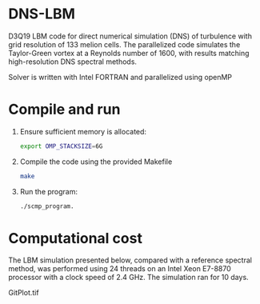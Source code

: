 # DNS-LBM
D3Q19 LBM code for direct numerical simulation (DNS) of turbulence with grid resolution of 133 melion cells. The parallelized code simulates the Taylor-Green vortex at a Reynolds number of 1600, with results matching high-resolution DNS spectral methods.

Solver is written with Intel FORTRAN and parallelized using openMP

# Compile and run

1. Ensure sufficient memory is allocated:
   ```bash
   export OMP_STACKSIZE=6G
2. Compile the code using the provided Makefile
   ```bash
   make
   
3. Run the program: 
   ```bash
   ./scmp_program.

# Computational cost

The LBM simulation presented below, compared with a reference spectral method, was performed using 24 threads on an Intel Xeon E7-8870 processor with a clock speed of 2.4 GHz. The simulation ran for 10 days.

GitPlot.tif
